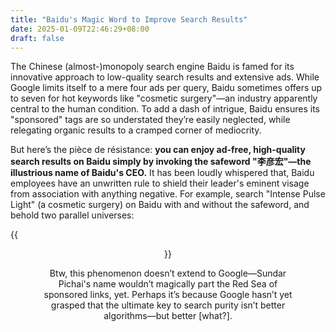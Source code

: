 ```yaml
---
title: "Baidu's Magic Word to Improve Search Results"
date: 2025-01-09T22:46:29+08:00
draft: false
---
```


The Chinese (almost-)monopoly search engine Baidu is famed for its innovative approach to low-quality search results and extensive ads. While Google limits itself to a mere four ads per query, Baidu sometimes offers up to seven for hot keywords like "cosmetic surgery"—an industry apparently central to the human condition. To add a dash of intrigue, Baidu ensures its "sponsored" tags are so understated they’re easily neglected, while relegating organic results to a cramped corner of mediocrity.

But here’s the pièce de résistance: **you can enjoy ad-free, high-quality search results on Baidu simply by invoking the safeword "李彦宏"—the illustrious name of Baidu's CEO.** It has been loudly whispered that, Baidu employees have an unwritten rule to shield their leader's eminent visage from association with anything negative. For example, search "Intense Pulse Light" (a cosmetic surgery) on Baidu with and without the safeword, and behold two parallel universes:

 {{<figure align="center" src="/google_ad_gossip/baidu_safeword.jpeg" caption="Theorem 1: Baidu's CEO and Ads Won't Coexist." width="100%">}}

Btw, this phenomenon doesn’t extend to Google—Sundar Pichai's name wouldn’t magically part the Red Sea of sponsored links, yet. Perhaps it’s because Google hasn’t yet grasped that the ultimate key to search purity isn’t better algorithms—but better [what?].

